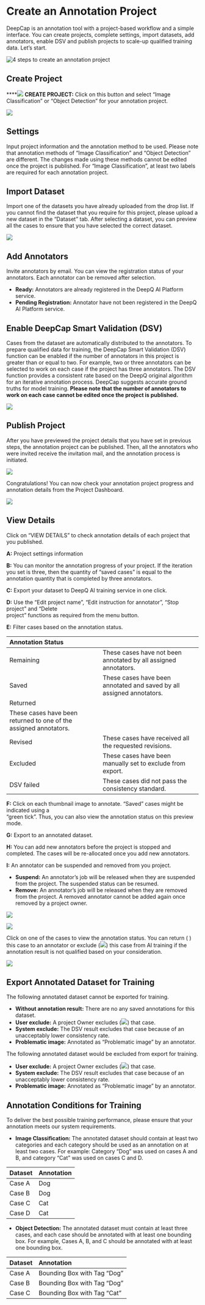 # Create an Annotation Project

DeepCap is an annotation tool with a project-based workflow and a simple interface. You can create projects, complete settings, import datasets, add annotators, enable DSV and publish projects to scale-up qualified training data. Let’s start.



![4 steps to create an annotation project](../../.gitbook/assets/image%20%2833%29.png)

## Create Project

\*\*\*\*![](../../.gitbook/assets/image%20%2816%29.png) **CREATE PROJECT:** Click on this button and select “Image Classification” or “Object Detection” for your annotation project.

![](../../.gitbook/assets/picture1%20%285%29.png)

## Settings

Input project information and the annotation method to be used. Please note that annotation methods of “Image Classification” and “Object Detection” are different. The changes made using these methods cannot be edited once the project is published. For “Image Classification”, at least two labels are required for each annotation project.

## Import Dataset

Import one of the datasets you have already uploaded from the drop list. If you cannot find the dataset that you require for this project, please upload a new dataset in the “Dataset” tab. After selecting a dataset, you can preview all the cases to ensure that you have selected the correct dataset.

![](../../.gitbook/assets/picture5.png)

## Add Annotators

Invite annotators by email. You can view the registration status of your annotators. Each annotator can be removed after selection.

* **Ready:** Annotators are already registered in the DeepQ AI Platform service. 
* **Pending Registration:** Annotator have not been registered in the DeepQ AI Platform service.

## Enable DeepCap Smart Validation \(DSV\)

Cases from the dataset are automatically distributed to the annotators. To prepare qualified data for training, the DeepCap Smart Validation \(DSV\) function can be enabled if the number of annotators in this project is greater than or equal to two. For example, two or three annotators can be selected to work on each case if the project has three annotators. The DSV function provides a consistent rate based on the DeepQ original algorithm for an iterative annotation process. DeepCap suggests accurate ground truths for model training. **Please note that the number of annotators to work on each case cannot be edited once the project is published.**

![](../../.gitbook/assets/picture6.png)

## Publish Project

After you have previewed the project details that you have set in previous steps, the annotation project can be published. Then, all the annotators who were invited receive the invitation mail, and the annotation process is initiated.

![](../../.gitbook/assets/picture7.png)

Congratulations! You can now check your annotation project progress and annotation details from the Project Dashboard.

![](../../.gitbook/assets/picture1%20%289%29.png)

## View Details

Click on “VIEW DETAILS” to check annotation details of each project that you published. 

**A:** Project settings information 

**B:** You can monitor the annotation progress of your project. If the iteration you set is three, then the quantity of “saved cases” is equal to the annotation quantity that is completed by three annotators. 

**C:** Export your dataset to DeepQ AI training service in one click. 

**D:** Use the “Edit project name”, “Edit instruction for annotator”, “Stop project” and “Delete  
project” functions as required from the menu button. 

**E:** Filter cases based on the annotation status.

| Annotation Status |  |
| :--- | :--- |
| Remaining     | These cases have not been annotated by all assigned annotators.  |
| Saved  | These cases have been annotated and saved by all assigned annotators.  |
| Returned | These cases have been returned to one of the assigned annotators. |
| Revised | These cases have received all the requested revisions.  |
| Excluded | These cases have been manually set to exclude from export.  |
| DSV failed | These cases did not pass the consistency standard. |

**F:** Click on each thumbnail image to annotate. “Saved” cases might be indicated using a  
“green tick”. Thus, you can also view the annotation status on this preview mode. 

**G:** Export to an annotated dataset. 

**H:** You can add new annotators before the project is stopped and completed. The cases will be re-allocated once you add new annotators. 

**I:** An annotator can be suspended and removed from you project.

* **Suspend:** An annotator’s job will be released when they are suspended from the project. The suspended status can be resumed. 
* **Remove:** An annotator’s job will be released when they are removed from the project. A removed annotator cannot be added again once removed by a project owner.

![](../../.gitbook/assets/picture8.png)

![](../../.gitbook/assets/picture2.png)

Click on one of the cases to view the annotation status. You can return \( \) this case to an annotator or exclude \(![](../../.gitbook/assets/image%20%2814%29.png)\) this case from AI training if the annotation result is not qualified based on your consideration.

![](../../.gitbook/assets/picture1%20%2810%29.png)

## Export Annotated Dataset for Training

The following annotated dataset cannot be exported for training.

* **Without annotation result:** There are no any saved annotations for this dataset. 
* **User exclude:** A project Owner excludes \(![](../../.gitbook/assets/image%20%2814%29.png)\) that case. 
* **System exclude:** The DSV result excludes that case because of an unacceptably lower consistency rate. 
* **Problematic image:** Annotated as “Problematic image” by an annotator.

The following annotated dataset would be excluded from export for training.

* **User exclude:** A project Owner excludes \(![](../../.gitbook/assets/image%20%2814%29.png)\) that case. 
* **System exclude:** The DSV result excludes that case because of an unacceptably lower consistency rate. 
* **Problematic image:** Annotated as “Problematic image” by an annotator.

## Annotation Conditions for Training

To deliver the best possible training performance, please ensure that your annotation meets our system requirements.

* **Image Classification:** The annotated dataset should contain at least two categories and each category should be used as an annotation on at least two cases. For example: Category “Dog” was used on cases A and B, and category “Cat” was used on cases C and D.

| Dataset | Annotation |
| :--- | :--- |
| Case A | Dog |
| Case B | Dog |
| Case C | Cat |
| Case D | Cat |

* **Object Detection:** The annotated dataset must contain at least three cases, and each case should be annotated with at least one bounding box. For example, Cases A, B, and C should be annotated with at least one bounding box.

| Dataset | Annotation |
| :--- | :--- |
| Case A | Bounding Box with Tag “Dog” |
| Case B | Bounding Box with Tag “Dog” |
| Case C | Bounding Box with Tag “Cat” |


